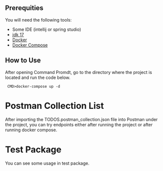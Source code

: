 ## Prerequities

You will need the following tools:
* Some IDE (intellij or spring studio)
* [jdk 17](https://www.oracle.com/java/technologies/javase/jdk17-archive-downloads.html)
* [Docker](https://www.docker.com/)
* [Docker Compose](https://docs.docker.com/compose/)

## How to Use
 After opening Command Promdt, go to the directory where the project is located and run the code below.
```
 CMD>docker-compose up -d
```
# Postman Collection List

After importing the TODOS.postman_collection.json file into Postman under the project, you can try endpoints either after running the project or after running docker compose.

# Test Package
You can see some usage in test package.
